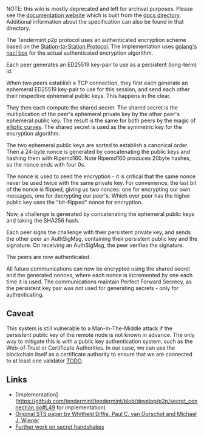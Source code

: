 NOTE: this wiki is mostly deprecated and left for archival purposes. Please see the [documentation website](http://tendermint.readthedocs.io/en/master/) which is built from the [docs directory](https://github.com/tendermint/tendermint/tree/master/docs). Additional information about the specification can also be found in that directory.

The Tendermint p2p protocol uses an authenticated encryption scheme based on the [Station-to-Station Protocol](https://en.wikipedia.org/wiki/Station-to-Station_protocol). The implementation uses [golang's](https://godoc.org/golang.org/x/crypto/nacl/box) [nacl box](http://nacl.cr.yp.to/box.html) for the actual authenticated encryption algorithm.

Each peer generates an ED25519 key-pair to use as a persistent (long-term) id.

When two peers establish a TCP connection, they first each generate an ephemeral ED25519 key-pair to use for this session, and send each other their respective ephemeral public keys. This happens in the clear.

They then each compute the shared secret. The shared secret is the multiplication of the peer's ephemeral private key by the other peer's ephemeral public key. The result is the same for both peers by the magic of [elliptic curves](https://en.wikipedia.org/wiki/Elliptic_curve_cryptography). The shared secret is used as the symmetric key for the encryption algorithm.

The two ephemeral public keys are sorted to establish a canonical order. Then a 24-byte nonce is generated by concatenating the public keys and hashing them with Ripemd160. Note Ripemd160 produces 20byte hashes, so the nonce ends with four 0s. 

The nonce is used to seed the encryption - it is critical that the same nonce never be used twice with the same private key. For convenience, the last bit of the nonce is flipped, giving us two nonces: one for encrypting our own messages, one for decrypting our peer's. Which ever peer has the higher public key uses the "bit-flipped" nonce for encryption.

Now, a challenge is generated by concatenating the ephemeral public keys and taking the SHA256 hash.

Each peer signs the challenge with their persistent private key, and sends the other peer an AuthSigMsg, containing their persistent public key and the signature. On receiving an AuthSigMsg, the peer verifies the signature.

The peers are now authenticated. 

All future communications can now be encrypted using the shared secret and the generated nonces, where each nonce is incremented by one each time it is used. The communications maintain Perfect Forward Secrecy, as the persistent key pair was not used for generating secrets - only for authenticating.

Caveat
------
This system is still vulnerable to a Man-In-The-Middle attack if the persistent public key of the remote node is not known in advance. The only way to mitigate this is with a public key authentication system, such as the Web-of-Trust or Certificate Authorities. In our case, we can use the blockchain itself as a certificate authority to ensure that we are connected to at least one validator [TODO](Future-Work).

Links
------

- [Implementation](https://github.com/tendermint/tendermint/blob/develop/p2p/secret_connection.go#L49 for implementation)
- [Original STS paper by Whitfield Diffie, Paul C. van Oorschot and Michael J. Wiener](http://citeseerx.ist.psu.edu/viewdoc/download?doi=10.1.1.216.6107&rep=rep1&type=pdf)
- [Further work on secret handshakes](https://dominictarr.github.io/secret-handshake-paper/shs.pdf)
